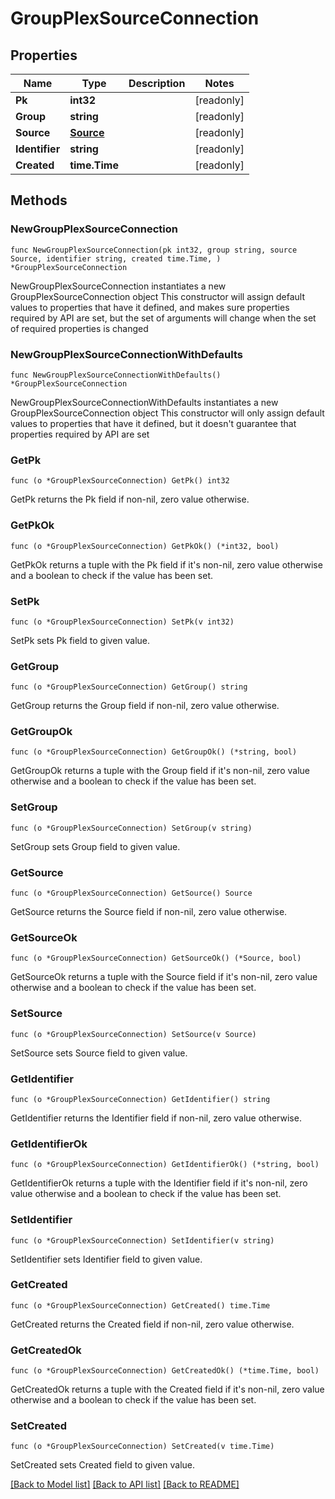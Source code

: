 # GroupPlexSourceConnection

## Properties

Name | Type | Description | Notes
------------ | ------------- | ------------- | -------------
**Pk** | **int32** |  | [readonly] 
**Group** | **string** |  | [readonly] 
**Source** | [**Source**](Source.md) |  | [readonly] 
**Identifier** | **string** |  | [readonly] 
**Created** | **time.Time** |  | [readonly] 

## Methods

### NewGroupPlexSourceConnection

`func NewGroupPlexSourceConnection(pk int32, group string, source Source, identifier string, created time.Time, ) *GroupPlexSourceConnection`

NewGroupPlexSourceConnection instantiates a new GroupPlexSourceConnection object
This constructor will assign default values to properties that have it defined,
and makes sure properties required by API are set, but the set of arguments
will change when the set of required properties is changed

### NewGroupPlexSourceConnectionWithDefaults

`func NewGroupPlexSourceConnectionWithDefaults() *GroupPlexSourceConnection`

NewGroupPlexSourceConnectionWithDefaults instantiates a new GroupPlexSourceConnection object
This constructor will only assign default values to properties that have it defined,
but it doesn't guarantee that properties required by API are set

### GetPk

`func (o *GroupPlexSourceConnection) GetPk() int32`

GetPk returns the Pk field if non-nil, zero value otherwise.

### GetPkOk

`func (o *GroupPlexSourceConnection) GetPkOk() (*int32, bool)`

GetPkOk returns a tuple with the Pk field if it's non-nil, zero value otherwise
and a boolean to check if the value has been set.

### SetPk

`func (o *GroupPlexSourceConnection) SetPk(v int32)`

SetPk sets Pk field to given value.


### GetGroup

`func (o *GroupPlexSourceConnection) GetGroup() string`

GetGroup returns the Group field if non-nil, zero value otherwise.

### GetGroupOk

`func (o *GroupPlexSourceConnection) GetGroupOk() (*string, bool)`

GetGroupOk returns a tuple with the Group field if it's non-nil, zero value otherwise
and a boolean to check if the value has been set.

### SetGroup

`func (o *GroupPlexSourceConnection) SetGroup(v string)`

SetGroup sets Group field to given value.


### GetSource

`func (o *GroupPlexSourceConnection) GetSource() Source`

GetSource returns the Source field if non-nil, zero value otherwise.

### GetSourceOk

`func (o *GroupPlexSourceConnection) GetSourceOk() (*Source, bool)`

GetSourceOk returns a tuple with the Source field if it's non-nil, zero value otherwise
and a boolean to check if the value has been set.

### SetSource

`func (o *GroupPlexSourceConnection) SetSource(v Source)`

SetSource sets Source field to given value.


### GetIdentifier

`func (o *GroupPlexSourceConnection) GetIdentifier() string`

GetIdentifier returns the Identifier field if non-nil, zero value otherwise.

### GetIdentifierOk

`func (o *GroupPlexSourceConnection) GetIdentifierOk() (*string, bool)`

GetIdentifierOk returns a tuple with the Identifier field if it's non-nil, zero value otherwise
and a boolean to check if the value has been set.

### SetIdentifier

`func (o *GroupPlexSourceConnection) SetIdentifier(v string)`

SetIdentifier sets Identifier field to given value.


### GetCreated

`func (o *GroupPlexSourceConnection) GetCreated() time.Time`

GetCreated returns the Created field if non-nil, zero value otherwise.

### GetCreatedOk

`func (o *GroupPlexSourceConnection) GetCreatedOk() (*time.Time, bool)`

GetCreatedOk returns a tuple with the Created field if it's non-nil, zero value otherwise
and a boolean to check if the value has been set.

### SetCreated

`func (o *GroupPlexSourceConnection) SetCreated(v time.Time)`

SetCreated sets Created field to given value.



[[Back to Model list]](../README.md#documentation-for-models) [[Back to API list]](../README.md#documentation-for-api-endpoints) [[Back to README]](../README.md)


